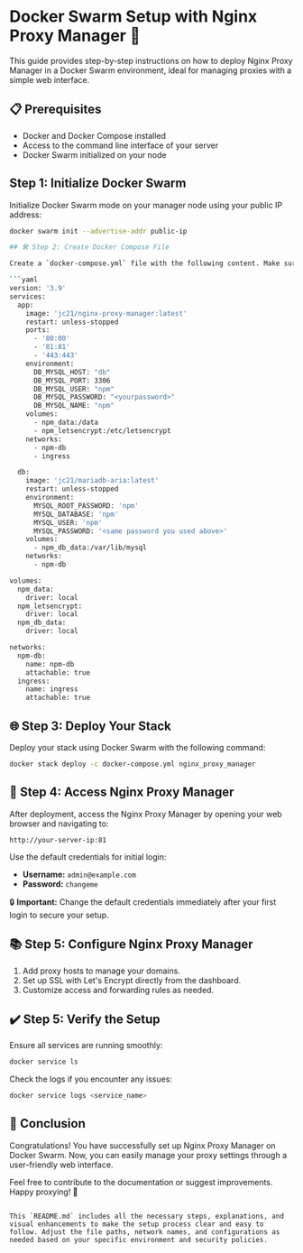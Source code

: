 # Docker Swarm Setup with Nginx Proxy Manager 🚀

This guide provides step-by-step instructions on how to deploy Nginx Proxy Manager in a Docker Swarm environment, ideal for managing proxies with a simple web interface.

## 📋 Prerequisites

- Docker and Docker Compose installed
- Access to the command line interface of your server
- Docker Swarm initialized on your node

## Step 1: Initialize Docker Swarm

Initialize Docker Swarm mode on your manager node using your public IP address:

```bash
docker swarm init --advertise-addr public-ip

## 🛠 Step 2: Create Docker Compose File

Create a `docker-compose.yml` file with the following content. Make sure to replace `<yourpassword>` with a secure password of your choice.

```yaml
version: '3.9'
services:
  app:
    image: 'jc21/nginx-proxy-manager:latest'
    restart: unless-stopped
    ports:
      - '80:80'
      - '81:81'
      - '443:443'
    environment:
      DB_MYSQL_HOST: "db"
      DB_MYSQL_PORT: 3306
      DB_MYSQL_USER: "npm"
      DB_MYSQL_PASSWORD: "<yourpassword>"
      DB_MYSQL_NAME: "npm"
    volumes:
      - npm_data:/data
      - npm_letsencrypt:/etc/letsencrypt
    networks:
      - npm-db
      - ingress

  db:
    image: 'jc21/mariadb-aria:latest'
    restart: unless-stopped
    environment:
      MYSQL_ROOT_PASSWORD: 'npm'
      MYSQL_DATABASE: 'npm'
      MYSQL_USER: 'npm'
      MYSQL_PASSWORD: '<same password you used above>'
    volumes:
      - npm_db_data:/var/lib/mysql
    networks:
      - npm-db

volumes:
  npm_data:
    driver: local
  npm_letsencrypt:
    driver: local
  npm_db_data:
    driver: local

networks:
  npm-db:
    name: npm-db
    attachable: true
  ingress:
    name: ingress
    attachable: true
```

## 🌐 Step 3: Deploy Your Stack

Deploy your stack using Docker Swarm with the following command:

```bash
docker stack deploy -c docker-compose.yml nginx_proxy_manager
```

## 🔗 Step 4: Access Nginx Proxy Manager

After deployment, access the Nginx Proxy Manager by opening your web browser and navigating to:

```
http://your-server-ip:81
```

Use the default credentials for initial login:
- **Username:** `admin@example.com`
- **Password:** `changeme`

🔒 **Important:** Change the default credentials immediately after your first login to secure your setup.

## 📚 Step 5: Configure Nginx Proxy Manager

1. Add proxy hosts to manage your domains.
2. Set up SSL with Let's Encrypt directly from the dashboard.
3. Customize access and forwarding rules as needed.

## ✔️ Step 5: Verify the Setup

Ensure all services are running smoothly:

```bash
docker service ls
```

Check the logs if you encounter any issues:

```bash
docker service logs <service_name>
```

## 📝 Conclusion

Congratulations! You have successfully set up Nginx Proxy Manager on Docker Swarm. Now, you can easily manage your proxy settings through a user-friendly web interface.

Feel free to contribute to the documentation or suggest improvements. Happy proxying! 🎉
```

This `README.md` includes all the necessary steps, explanations, and visual enhancements to make the setup process clear and easy to follow. Adjust the file paths, network names, and configurations as needed based on your specific environment and security policies.

